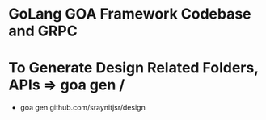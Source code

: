 # GoLang GOA Framework Codebase and GRPC

# To Generate Design Related Folders, APIs => goa gen <module>/<package>
-   goa gen github.com/sraynitjsr/design